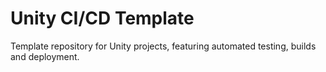 # Unity CI/CD Template
Template repository for Unity projects, featuring automated testing, builds and deployment.

